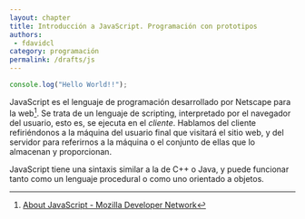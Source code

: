 ```yaml
---
layout: chapter
title: Introducción a JavaScript. Programación con prototipos
authors:
 - fdavidcl
category: programación
permalink: /drafts/js
---
```


~~~javascript
console.log("Hello World!!");
~~~

JavaScript es el lenguaje de programación desarrollado por Netscape para la web[^mdnjs].
Se trata de un lenguaje de scripting, interpretado por el navegador del usuario, esto es,
se ejecuta en el *cliente*. Hablamos del cliente refiriéndonos a la máquina del usuario
final que visitará el sitio web, y del servidor para referirnos a la máquina o el
conjunto de ellas que lo almacenan y proporcionan.

JavaScript tiene una sintaxis similar a la de C++ o Java, y puede funcionar tanto como
un lenguaje procedural o como uno orientado a objetos.


[^mdnjs]: [About JavaScript - Mozilla Developer Network](https://developer.mozilla.org/en-US/docs/Web/JavaScript/About_JavaScript)
